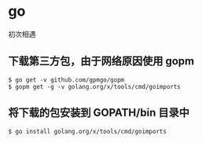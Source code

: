 # go
初次相遇

## 下载第三方包，由于网络原因使用 gopm

```
$ go get -v github.com/gpmgo/gopm
$ gopm get -g -v golang.org/x/tools/cmd/goimports
```


## 将下载的包安装到 GOPATH/bin 目录中

```
$ go install golang.org/x/tools/cmd/goimports
```
